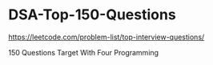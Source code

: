 # DSA-Top-150-Questions
https://leetcode.com/problem-list/top-interview-questions/

150 Questions Target
With Four Programming